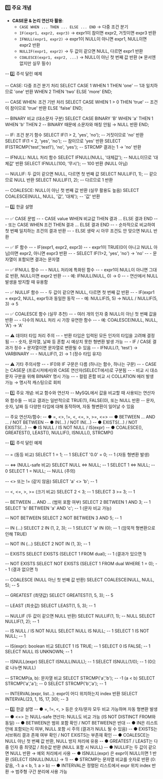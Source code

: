 ### 1️⃣ 주요 개념

- **CASE문 & 논리 연산자 활용**:
    - `CASE WHEN ... THEN ... ELSE ... END` → 다중 조건 분기
    - `IF(expr1, expr2, expr3)` → expr1이 참이면 expr2, 거짓이면 expr3 반환
    - `IFNULL(expr1, expr2)` → expr1이 NULL이 아니면 expr1, NULL이면 expr2 반환
    - `NULLIF(expr1, expr2)` → 두 값이 같으면 NULL, 다르면 expr1 반환
    - `COALESCE(expr1, expr2, ...)` → NULL이 아닌 첫 번째 값 반환 (※ 문서엔 없지만 실무 필수)


-- 2️⃣ 주석 달린 예제

-- CASE: 다중 조건 분기 처리
SELECT CASE 1
    WHEN 1 THEN 'one'       -- 1과 일치하므로 'one' 반환
    WHEN 2 THEN 'two'
    ELSE 'more'
END;

-- CASE WHEN: 조건 기반 처리
SELECT CASE
    WHEN 1 > 0 THEN 'true'  -- 조건이 참이므로 'true' 반환
    ELSE 'false'
END;

-- BINARY 비교 (대소문자 구분)
SELECT CASE BINARY 'B'
    WHEN 'a' THEN 1
    WHEN 'b' THEN 2   -- BINARY 때문에 소문자와 매칭 안됨 → NULL 반환
END;

-- IF: 조건 분기 함수
SELECT IF(1 > 2, 'yes', 'no');   -- 거짓이므로 'no' 반환
SELECT IF(1 < 2, 'yes', 'no');   -- 참이므로 'yes' 반환
SELECT IF(STRCMP('test','test1'), 'no', 'yes'); -- STRCMP 결과는 1 → 'no' 반환

-- IFNULL: NULL 처리 함수
SELECT IFNULL(NULL, '대체값');    -- NULL이므로 '대체값' 반환
SELECT IFNULL(100, '무시');        -- 100 반환 (NULL 아님)

-- NULLIF: 두 값이 같으면 NULL, 다르면 첫 번째 값
SELECT NULLIF(1, 1);      -- 같으므로 NULL 반환
SELECT NULLIF(1, 2);      -- 다르므로 1 반환

-- COALESCE: NULL이 아닌 첫 번째 값 반환 (실무 활용도 높음)
SELECT COALESCE(NULL, NULL, '값', '대체');  -- '값' 반환


-- 3️⃣ 한글 설명

-- ✅ CASE 문법
--    - CASE value WHEN 비교값 THEN 결과 … ELSE 결과 END
--    - 또는 CASE WHEN 조건 THEN 결과 … ELSE 결과 END
--    - 순차적으로 비교하여 첫 번째 일치하는 조건의 결과 반환
--    - ELSE 생략 시 아무 조건도 안 맞으면 NULL 반환

-- ✅ IF 함수
--    - IF(expr1, expr2, expr3)
--    - expr1이 TRUE(0이 아니고 NULL 아님)이면 expr2, 아니면 expr3 반환
--    - SELECT IF(1>2, 'yes', 'no') → 'no'
--    - 문자열이 포함되면 결과는 문자열

-- ✅ IFNULL 함수
--    - NULL 처리에 특화된 함수
--    - expr1이 NULL이 아니면 그대로 반환, NULL이면 expr2 반환
--    - 예: IFNULL(NULL, 0) → 0
--    - 연산에서 NULL 발생을 방지할 때 유용함

-- ✅ NULLIF 함수
--    - 두 값이 같으면 NULL, 다르면 첫 번째 값 반환
--    - IF(expr1 = expr2, NULL, expr1)과 동일한 동작
--    - 예: NULLIF(5, 5) → NULL / NULLIF(5, 3) → 5

-- ✅ COALESCE 함수 (실무 추천)
--    - 여러 개의 인자 중 NULL이 아닌 첫 번째 값을 반환
--    - 다수의 NULL 처리 시 가장 유연한 함수
--    - 예: COALESCE(NULL, NULL, 'A') → 'A'

-- ⚠️ 데이터 타입 처리 주의
--    - 반환 타입은 입력된 모든 인자의 타입을 고려해 결정됨
--    - 숫자, 문자열, 날짜 등 혼합 시 예상치 못한 형변환 발생 가능
--    - IF / CASE 결과가 정수 + 문자열이면 문자열로 변환될 수 있음
--    - IFNULL(1, 'test') → VARBINARY
--    - NULLIF(1, 2) → 1 (정수 타입 유지)

-- ⚠️ 기타 주의사항
--    - IF()와 IF 구문은 다름 (하나는 함수, 하나는 구문)
--    - CASE는 CASE문 (프로시저에서)와 CASE 연산자(SELECT에서)로 구분됨
--    - 비교 시 대소문자 구분을 위해 BINARY 명시 가능
--    - 컬럼 혼합 비교 시 COLLATION 에러 발생 가능 → 명시적 캐스팅으로 회피

-- 1️⃣ 주요 개념: 비교 함수와 연산자
-- MySQL에서 값을 비교할 때 사용되는 연산자와 함수들
-- 비교 결과는 일반적으로 TRUE(1), FALSE(0), 또는 NULL 반환
-- 문자, 숫자, 날짜 등 다양한 타입에 대해 동작하며, 자동 형변환이 일어날 수 있음

-- 주요 연산자/함수:
-- ● =, <>, !=, <, <=, >, >=, <=>
-- ● BETWEEN ... AND ... / NOT BETWEEN
-- ● IN(...) / NOT IN(...)
-- ● EXISTS(...) / NOT EXISTS(...)
-- ● IS NULL / IS NOT NULL / IS(expr)
-- ● COALESCE(), GREATEST(), LEAST(), NULLIF(), ISNULL(), STRCMP()

-- 2️⃣ 주석 달린 예제

-- = (동등 비교)
SELECT 1 = 1;          -- 1
SELECT '0.0' = 0;      -- 1 (자동 형변환 발생)

-- <=> (NULL-safe 비교)
SELECT NULL <=> NULL; -- 1
SELECT 1 <=> NULL;     -- 0
SELECT 1 = NULL;       -- NULL (주의)

-- <> 또는 != (같지 않음)
SELECT 'a' <> 'b';     -- 1

-- <, <=, >, >= (크기 비교)
SELECT 2 < 3;          -- 1
SELECT 3 >= 3;         -- 1

-- BETWEEN ... AND ... (범위 포함 여부)
SELECT 2 BETWEEN 1 AND 3;      -- 1
SELECT 'b' BETWEEN 'a' AND 'c'; -- 1 (문자 비교 가능)

-- NOT BETWEEN
SELECT 2 NOT BETWEEN 3 AND 5;  -- 1

-- IN (...)
SELECT 2 IN (1, 2, 3);         -- 1
SELECT 'a' IN (0);             -- 1 (암묵적 형변환으로 인해 TRUE)

-- NOT IN (...)
SELECT 2 NOT IN (1, 3);        -- 1

-- EXISTS
SELECT EXISTS (SELECT 1 FROM dual);  -- 1 (결과가 있으면 1)

-- NOT EXISTS
SELECT NOT EXISTS (SELECT 1 FROM dual WHERE 1 = 0); -- 1 (결과 없으면 1)

-- COALESCE (NULL 아닌 첫 번째 값 반환)
SELECT COALESCE(NULL, NULL, 5);   -- 5

-- GREATEST (최댓값)
SELECT GREATEST(1, 5, 3);         -- 5

-- LEAST (최솟값)
SELECT LEAST(1, 5, 3);            -- 1

-- NULLIF (두 값이 같으면 NULL 반환)
SELECT NULLIF(1, 1);              -- NULL
SELECT NULLIF(1, 2);              -- 1

-- IS NULL / IS NOT NULL
SELECT NULL IS NULL;              -- 1
SELECT 1 IS NOT NULL;             -- 1

-- IS(expr): boolean 비교
SELECT 1 IS TRUE;                 -- 1
SELECT 0 IS FALSE;                -- 1
SELECT NULL IS UNKNOWN;          -- 1

-- ISNULL(expr)
SELECT ISNULL(NULL);             -- 1
SELECT ISNULL(1/0);              -- 1 (0으로 나누면 NULL)

-- STRCMP(a, b): 문자열 비교
SELECT STRCMP('a','b');          -- -1 (a < b)
SELECT STRCMP('a','a');          -- 0
SELECT STRCMP('b','a');          -- 1

-- INTERVAL(expr, list...): expr이 어디 위치하는지 index 반환
SELECT INTERVAL(23, 1, 15, 17, 30); -- 3

-- 3️⃣ 한글 설명
-- ● =, !=, <, > 등은 숫자/문자 모두 비교 가능하며 자동 형변환 발생
-- ● <=> 는 NULL-safe 연산자: NULL도 비교 가능 (IS NOT DISTINCT FROM와 동일)
-- ● BETWEEN은 범위 포함 확인 / NOT BETWEEN은 반대
-- ● IN은 리스트 안에 포함되는지 여부, NULL 포함 시 주의 (결과가 NULL 될 수 있음)
-- ● EXISTS는 서브쿼리 결과 존재 여부 확인 / NOT EXISTS는 부존재 확인
-- ● COALESCE는 NULL 아닌 첫 번째 값 반환, NULL 방지 처리에 유용
-- ● GREATEST / LEAST는 다중 인자 중 최댓값 / 최솟값 반환 (NULL 포함 시 NULL)
-- ● NULLIF는 두 값이 같으면 NULL 반환 → 예외 처리에서 사용
-- ● ISNULL(expr) 은 expr이 NULL이면 1 반환 (SELECT ISNULL(NULL) → 1)
-- ● STRCMP는 문자열 비교를 숫자로 반환 (0: 같음, -1: a < b, 1: a > b)
-- ● INTERVAL은 정렬된 리스트에서 expr 위치 index 반환 → 범주형 구간 분리에 사용 가능

